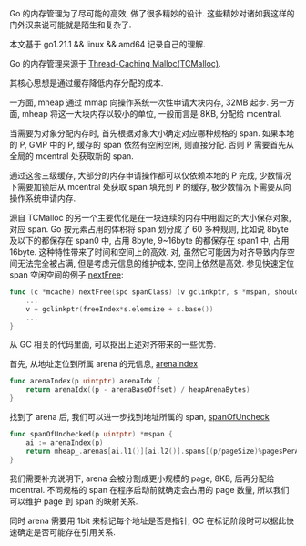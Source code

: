 Go 的内存管理为了尽可能的高效, 做了很多精妙的设计.
这些精妙对诸如我这样的门外汉来说可能就是陌生和复杂了.

本文基于 go1.21.1 && linux && amd64 记录自己的理解.

Go 的内存管理来源于 [Thread-Caching Malloc(TCMalloc)](https://google.github.io/tcmalloc/design.html).

其核心思想是通过缓存降低内存分配的成本.

一方面, mheap 通过 mmap 向操作系统一次性申请大块内存, 32MB 起步.
另一方面, mheap 将这一大块内存以较小的单位, 一般而言是 8KB, 分配给 mcentral.

当需要为对象分配内存时,
首先根据对象大小确定对应哪种规格的 span.
如果本地的 P, GMP 中的 P, 缓存的 span 依然有空闲空闲, 则直接分配.
否则 P 需要首先从全局的 mcentral 处获取新的 span.

通过这套三级缓存, 大部分的内存申请操作都可以仅依赖本地的 P 完成,
少数情况下需要加锁后从 mcentral 处获取 span 填充到 P 的缓存,
极少数情况下需要从向操作系统申请内存.

源自 TCMalloc 的另一个主要优化是在一块连续的内存中用固定的大小保存对象, 对应 span.
Go 按元素占用的体积将 span 划分成了 60 多种规则, 比如说 8byte 及以下的都保存在 span0 中, 占用 8byte,
9~16byte 的都保存在 span1 中, 占用 16byte.
这种特性带来了时间和空间上的高效.
对, 虽然它可能因为对齐导致内存空间无法完全被占满, 但是考虑元信息的维护成本, 空间上依然是高效.
参见快速定位 span 空闲空间的例子 [nextFree](https://github.com/golang/go/blob/go1.21.1/src/runtime/malloc.go#L936):
```go
func (c *mcache) nextFree(spc spanClass) (v gclinkptr, s *mspan, shouldhelpgc bool) {
    ...
    v = gclinkptr(freeIndex*s.elemsize + s.base())
    ...
}
```

从 GC 相关的代码里面, 可以抠出上述对齐带来的一些优势.

首先, 从地址定位到所属 arena 的元信息, [arenaIndex](https://github.com/golang/go/blob/go1.21.1/src/runtime/mheap.go#L601)
```go
func arenaIndex(p uintptr) arenaIdx {
	return arenaIdx((p - arenaBaseOffset) / heapArenaBytes)
}
```
找到了 arena 后, 我们可以进一步找到地址所属的 span, [spanOfUncheck](https://github.com/golang/go/blob/go1.21.1/src/runtime/mheap.go#L717)
```go
func spanOfUnchecked(p uintptr) *mspan {
	ai := arenaIndex(p)
	return mheap_.arenas[ai.l1()][ai.l2()].spans[(p/pageSize)%pagesPerArena]
}
```
我们需要补充说明下, arena 会被分割成更小规模的 page, 8KB, 后再分配给 mcentral.
不同规格的 span 在程序启动前就确定会占用的 page 数量, 所以我们可以维护 page 到 span 的映射关系.

同时 arena 需要用 1bit 来标记每个地址是否是指针, GC 在标记阶段时可以据此快速确定是否可能存在引用关系.
